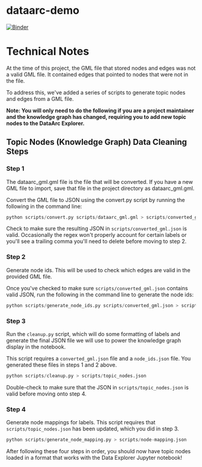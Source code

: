 # dataarc-demo

[![Binder](https://mybinder.org/badge_logo.svg)](https://mybinder.org/v2/gh/aelydens/dataarc-demo/master)

# Technical Notes

At the time of this project, the GML file that stored nodes and edges was not a valid GML file. It contained edges that pointed to nodes that were not in the file.

To address this, we've added a series of scripts to generate topic nodes and edges from a GML file.

**Note: You will only need to do the following if you are a project maintainer and the knowledge graph has changed, requiring you to add new topic nodes to the DataArc Explorer.**

## Topic Nodes (Knowledge Graph) Data Cleaning Steps

### Step 1

The dataarc_gml.gml file is the file that will be converted. If you have a new GML file to import, save that file in the project directory as dataarc_gml.gml.

Convert the GML file to JSON using the convert.py script by running the following in the command line:

```python
python scripts/convert.py scripts/dataarc_gml.gml > scripts/converted_gml.json
```

Check to make sure the resulting JSON in `scripts/converted_gml.json` is valid. Occasionally the regex won't properly account for certain labels or you'll see a trailing comma you'll need to delete before moving to step 2.

### Step 2

Generate node ids. This will be used to check which edges are valid in the provided GML file.

Once you've checked to make sure `scripts/converted_gml.json` contains valid JSON, run the following in the command line to generate the node ids:

```python
python scripts/generate_node_ids.py scripts/converted_gml.json > scripts/node_ids.json
```

### Step 3

Run the `cleanup.py` script, which will do some formatting of labels and generate the final JSON file we will use to power the knowledge graph display in the notebook.

This script requires a `converted_gml.json` file and a `node_ids.json` file. You generated these files in steps 1 and 2 above.

```python
python scripts/cleanup.py > scripts/topic_nodes.json
```

Double-check to make sure that the JSON in `scripts/topic_nodes.json` is valid before moving onto step 4.

### Step 4

Generate node mappings for labels. This script requires that `scripts/topic_nodes.json` has been updated, which you did in step 3.

```python
python scripts/generate_node_mapping.py > scripts/node-mapping.json
```

After following these four steps in order, you should now have topic nodes loaded in a format that works with the Data Explorer Jupyter notebook!
